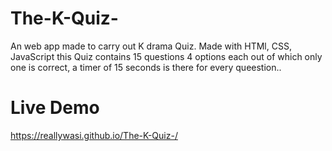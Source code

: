 # The-K-Quiz-
An web app made to carry out K drama Quiz. Made with HTMl, CSS, JavaScript this Quiz contains 15 questions 4 options each out of which only one is correct, a timer of 15 seconds is there for every queestion..


# Live Demo
https://reallywasi.github.io/The-K-Quiz-/
